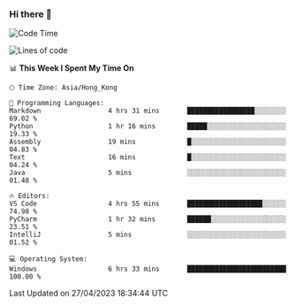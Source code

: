 ### Hi there 👋

<!--
**RoiexLee/RoiexLee** is a ✨ _special_ ✨ repository because its `README.md` (this file) appears on your GitHub profile.

Here are some ideas to get you started:

- 🔭 I’m currently working on ...
- 🌱 I’m currently learning ...
- 👯 I’m looking to collaborate on ...
- 🤔 I’m looking for help with ...
- 💬 Ask me about ...
- 📫 How to reach me: ...
- 😄 Pronouns: ...
- ⚡ Fun fact: ...
-->

<!--START_SECTION:waka-->
![Code Time](http://img.shields.io/badge/Code%20Time-249%20hrs%2030%20mins-blue)

![Lines of code](https://img.shields.io/badge/From%20Hello%20World%20I%27ve%20Written-39.7%20thousand%20lines%20of%20code-blue)

📊 **This Week I Spent My Time On** 

```text
🕑︎ Time Zone: Asia/Hong_Kong

💬 Programming Languages: 
Markdown                 4 hrs 31 mins       █████████████████░░░░░░░░   69.02 % 
Python                   1 hr 16 mins        █████░░░░░░░░░░░░░░░░░░░░   19.33 % 
Assembly                 19 mins             █░░░░░░░░░░░░░░░░░░░░░░░░   04.83 % 
Text                     16 mins             █░░░░░░░░░░░░░░░░░░░░░░░░   04.24 % 
Java                     5 mins              ░░░░░░░░░░░░░░░░░░░░░░░░░   01.48 % 

🔥 Editors: 
VS Code                  4 hrs 55 mins       ███████████████████░░░░░░   74.98 % 
PyCharm                  1 hr 32 mins        ██████░░░░░░░░░░░░░░░░░░░   23.51 % 
IntelliJ                 5 mins              ░░░░░░░░░░░░░░░░░░░░░░░░░   01.52 % 

💻 Operating System: 
Windows                  6 hrs 33 mins       █████████████████████████   100.00 % 
```


 Last Updated on 27/04/2023 18:34:44 UTC
<!--END_SECTION:waka-->

